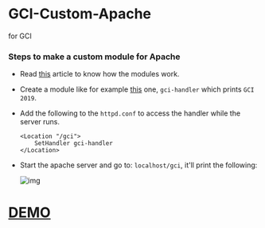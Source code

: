 # GCI-Custom-Apache
for GCI

### Steps to make a custom module for Apache
- Read [this](https://httpd.apache.org/docs/2.4/developer/modguide.html) article to know how the modules work.
- Create a module like for example [this](https://anonfile.com/F802L2Hcn5/mod_gci_c) one, `gci-handler` which prints `GCI 2019`.
- Add the following to the `httpd.conf` to access the handler while the server runs.
  ```
  <Location "/gci">
      SetHandler gci-handler
  </Location>
  ```
 - Start the apache server and go to: `localhost/gci`, it'll print the following:
 
    ![img](https://i.imgur.com/dQ7EOoF.png)
    
# [DEMO](https://streamable.com/mc5yq)
